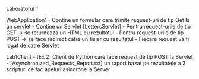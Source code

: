 Laboratorul 1


WebApplication1
	- Contine un formular care trimite request-uri de tip Get la un servlet
	- Contine un Servlet [LettersServlet]
	- Pentru request-urile de tip GET
		-> se returneaza un HTML cu rezultatul
	- Pentru request-urile de tip POST
		-> se face redirect catre un fisier cu rezultatul
	- Fiecare request va fi logat de catre Servlet

Lab1Client
	- [Ex 2] Client de Python care face request de tip POST la Servlet
	- [Asynchronized_Requests_Report.txt] un raport bazat pe rezultatele a 2 scripturi ce fac apeluri asincrone la Server

